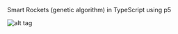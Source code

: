 Smart Rockets (genetic algorithm) in TypeScript using p5

![alt tag](https://i.imgur.com/ZuX1jcS.png)
